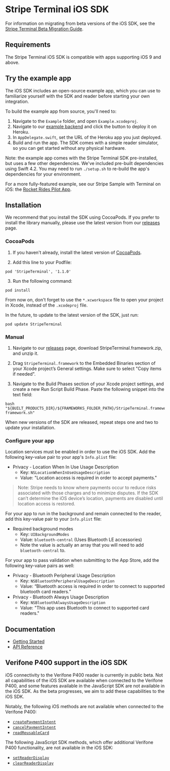 # Stripe Terminal iOS SDK

For information on migrating from beta versions of the iOS SDK, see the [Stripe Terminal Beta Migration Guide](https://stripe.com/docs/terminal/beta-migration-guide).

## Requirements
The Stripe Terminal iOS SDK is compatible with apps supporting iOS 9 and above.

## Try the example app
The iOS SDK includes an open-source example app, which you can use to familiarize yourself with the SDK and reader before starting your own integration.

To build the example app from source, you'll need to:

1. Navigate to the `Example` folder, and open `Example.xcodeproj`.
2. Navigate to our [example backend](https://github.com/stripe/example-terminal-backend) and click the button to deploy it on Heroku.
3. In `AppDelegate.swift`, set the URL of the Heroku app you just deployed.
3. Build and run the app. The SDK comes with a simple reader simulator, so you can get started without any physical hardware.

Note: the example app comes with the Stripe Terminal SDK pre-installed, but uses a few other dependencies. We've included pre-built dependencies using Swift 4.2. You may need to run `./setup.sh` to re-build the app's dependencies for your environment.

For a more fully-featured example, see our Stripe Sample with Terminal on iOS: the [Rocket Rides Pilot App](https://github.com/stripe-samples/sample-terminal-ios-app).

## Installation
We recommend that you install the SDK using CocoaPods. If you prefer to install the library manually, please use the latest version from our [releases](https://github.com/stripe/stripe-terminal-ios/releases) page.

### CocoaPods

1. If you haven't already, install the latest version of [CocoaPods](https://guides.cocoapods.org/using/getting-started.html).

2. Add this line to your Podfile:
```
pod 'StripeTerminal', '1.1.0'
```

3. Run the following command:
```
pod install
```

From now on, don't forget to use the `*.xcworkspace` file to open your project in Xcode, instead of the `.xcodeproj` file.

In the future, to update to the latest version of the SDK, just run:
```
pod update StripeTerminal
```

### Manual
1. Navigate to our [releases](https://github.com/stripe/stripe-terminal-ios/releases) page, download StripeTerminal.framework.zip, and unzip it.

2. Drag `StripeTerminal.framework` to the Embedded Binaries section of your Xcode project’s General settings. Make sure to select "Copy items if needed".

3. Navigate to the Build Phases section of your Xcode project settings, and create a new Run Script Build Phase. Paste the following snippet into the text field:
```
bash "${BUILT_PRODUCTS_DIR}/${FRAMEWORKS_FOLDER_PATH}/StripeTerminal.framework/integrate-framework.sh"
```

When new versions of the SDK are released, repeat steps one and two to update your installation.

### Configure your app

Location services must be enabled in order to use the iOS SDK. Add the following key-value pair to your app's `Info.plist` file:

- Privacy - Location When In Use Usage Description
  - Key: `NSLocationWhenInUseUsageDescription`
  - Value: "Location access is required in order to accept payments."

> Note: Stripe needs to know where payments occur to reduce risks associated with those charges and to minimize disputes. If the SDK can’t determine the iOS device’s location, payments are disabled until location access is restored.

For your app to run in the background and remain connected to the reader, add this key-value pair to your `Info.plist` file:

- Required background modes
  - Key: `UIBackgroundModes`
  - Value: `bluetooth-central` (Uses Bluetooth LE accessories)
  - Note the value is actually an array that you will need to add `bluetooth-central` to.

For your app to pass validation when submitting to the App Store, add the following key-value pairs as well:

- Privacy - Bluetooth Peripheral Usage Description
  - Key: `NSBluetoothPeripheralUsageDescription`
  - Value: “Bluetooth access is required in order to connect to supported bluetooth card readers.”
- Privacy - Bluetooth Always Usage Description
  - Key: `NSBluetoothAlwaysUsageDescription`
  - Value: "This app uses Bluetooth to connect to supported card readers."

## Documentation
- [Getting Started](https://stripe.com/docs/terminal/ios)
- [API Reference](https://stripe.github.io/stripe-terminal-ios/docs/index.html)

## Verifone P400 support in the iOS SDK

iOS connectivity to the Verifone P400 reader is currently in public beta. Not all capabilities of the iOS SDK are available when connected to the Verifone P400, and some features available in the JavaScript SDK are not available in the iOS SDK. As the beta progresses, we aim to add these capabilities to the iOS SDK.

Notably, the following iOS methods are not available when connected to the Verifone P400:

- [`createPaymentIntent`](https://stripe.dev/stripe-terminal-ios/docs/Classes/SCPTerminal.html#/c:objc(cs)SCPTerminal(im)createPaymentIntent:completion:)
- [`cancelPaymentIntent`](https://stripe.dev/stripe-terminal-ios/docs/Classes/SCPTerminal.html#/c:objc(cs)SCPTerminal(im)cancelPaymentIntent:completion:)
- [`readReusableCard`](https://stripe.dev/stripe-terminal-ios/docs/Classes/SCPTerminal.html#/c:objc(cs)SCPTerminal(im)readReusableCard:delegate:completion:)

The following JavaScript SDK methods, which offer additional Verifone P400 functionality, are not available in the iOS SDK:

- [`setReaderDisplay`](https://stripe.com/docs/terminal/js-api-reference#set-reader-display)
- [`clearReaderDisplay`](https://stripe.com/docs/terminal/js-api-reference#clear-reader-display)
